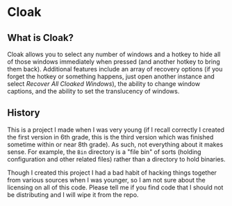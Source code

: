 # Cloak

## What is Cloak?

Cloak allows you to select any number of windows and a hotkey to hide all of those windows immediately when pressed (and another hotkey to bring them back). Additional features include an array of recovery options (if you forget the hotkey or something happens, just open another instance and select *Recover All Cloaked Windows*), the ability to change window captions, and the ability to set the translucency of windows.

## History

This is a project I made when I was very young (if I recall correctly I created the first version in 6th grade, this is the third version which was finished sometime within or near 8th grade). As such, not everything about it makes sense. For example, the `Bin` directory is a "file bin" of sorts (holding configuration and other related files) rather than a directory to hold binaries.

Though I created this project I had a bad habit of hacking things together from various sources when I was younger, so I am not sure about the licensing on all of this code. Please tell me if you find code that I should not be distributing and I will wipe it from the repo.